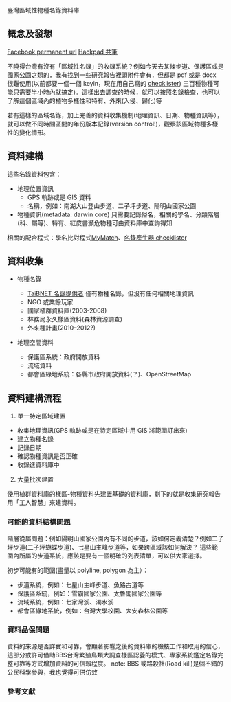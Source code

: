 臺灣區域性物種名錄資料庫

## 概念及發想

[Facebook permanent url](https://www.facebook.com/mutolisp/posts/10154151409893241)
[Hackpad 共筆](https://taibon.hackpad.com/cYlkJqUykHx)

不曉得台灣有沒有「區域性名錄」的收錄系統？例如今天去某條步道、保護區或是國家公園之類的，我有找到一些研究報告裡頭附件會有，但都是 pdf 或是 docx 很難使用(以前都要一個一個 keyin，現在用自己寫的 [checklister](https://github.com/TaiBON/checklister)) 三百種物種可能只需要半小時內就搞定)。這樣出去調查的時候，就可以按照名錄檢查，也可以了解這個區域內的植物多樣性和特有、外來(入侵、歸化)等

若有這樣的區域名錄，加上完善的資料收集機制(地理資訊、日期、物種資訊等），就可以做不同時間區間的年份版本記錄(version control!)，觀察該區域物種多樣性的變化情形。

## 資料建構

這些名錄資料包含：

* 地理位置資訊
  * GPS 軌跡或是 GIS 資料
  * 名稱，例如：南湖大山登山步道、二子坪步道、陽明山國家公園
* 物種資訊(metadata: darwin core)
  只需要記錄俗名，相關的學名、分類階層(科、屬等)、特有、紅皮書瀕危物種可由資料庫中查詢得知

相關的配合程式：學名比對程式[MyMatch](https://github.com/trashmai/MyMatch)、[名錄產生器 checklister]( https://github.com/TaiBON/checklister)

## 資料收集

* 物種名錄
  * [TaiBNET 名錄提供者](http://taibnet.sinica.edu.tw/chi/taibnet_provider.php)
    僅有物種名錄，但沒有任何相關地理資訊
  * NGO 或業餘玩家
  * 國家植群資料庫(2003-2008)
  * 林務局永久樣區資料(森林資源調查)
  * 外來種計畫(2010–2012?)

* 地理空間資料
  * 保護區系統：政府開放資料
  * 流域資料
  * 都會區綠地系統：各縣市政府開放資料(？)、OpenStreetMap 

## 資料建構流程
1. 單一特定區域建置
  * 收集地理資訊(GPS 軌跡或是在特定區域中用 GIS 將範圍訂出來)
  * 建立物種名錄
  * 記錄日期
  * 確認物種資訊是否正確
  * 收錄進資料庫中
2. 大量批次建置

使用植群資料庫的樣區-物種資料先建置基礎的資料庫，剩下的就是收集研究報告用「工人智慧」來建資料。


### 可能的資料結構問題
階層從屬問題：例如陽明山國家公園內有不同的步道，該如何定義清楚？例如二子坪步道(二子坪蝴蝶步道)、七星山主峰步道等，如果跨區域該如何解決？
這些範圍內所屬的步道系統，應該是要有一個明確的列表清單，可以供大家選擇。

初步可能有的範圍(盡量以 polyline, polygon 為主）：

 * 步道系統，例如：七星山主峰步道、魚路古道等
 * 保護區系統，例如：雪霸國家公園、太魯閣國家公園等
 * 流域系統，例如：七家灣溪、濁水溪
 * 都會區綠地系統，例如：台灣大學校園、大安森林公園等

### 資料品保問題

資料的來源是否詳實和可靠，會顯著影響之後的資料庫的檢核工作和取用的信心，這部分或許可借助BBS台灣繁殖鳥類大調查樣區認養的模式、專家系統鑑定名錄完整可靠等方式增加資料的可信賴程度。
note: BBS 或路殺社(Road kill)是個不錯的公民科學參與，我也覺得可供仿效

### 參考文獻
